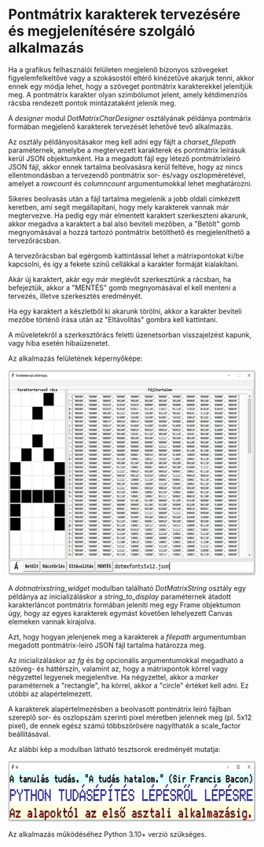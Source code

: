 # Pontmátrix karakterek tervezésére és megjelenítésére szolgáló alkalmazás

Ha a grafikus felhasználói felületen megjelenő bizonyos szövegeket figyelemfelkeltővé vagy a szokásostól eltérő kinézetűvé akarjuk tenni, akkor ennek egy módja lehet, hogy a szöveget pontmátrix karakterekkel jelenítjük meg.
A pontmátrix karakter olyan szimbólumot jelent, amely kétdimenziós rácsba rendezett pontok mintázataként jelenik meg.

A _designer_ modul _DotMatrixCharDesigner_ osztályának példánya pontmárix formában megjelenő karakterek tervezését lehetővé tevő alkalmazás.

Az osztály példányosításakor meg kell adni egy fájlt a _charset_filepath_ paraméternek, amelybe a megtervezett karakterek és pontmátrix leírásuk kerül JSON objektumként. Ha a megadott fájl egy létező pontmátrixleíró JSON fájl, akkor ennek tartalma beolvasásra kerül feltéve, hogy az nincs ellentmondásban a tervezendő pontmátrix sor- és/vagy oszlopméretével, amelyet a _rowcount_ és _columncount_ argumentumokkal lehet meghatározni.

Sikeres beolvasás után a fájl tartalma megjelenik a jobb oldali címkézett keretben, ami segít megállapítani, hogy mely karakterek vannak már megtervezve. Ha pedig egy már elmentett karaktert szerkeszteni akarunk, akkor megadva a karaktert a bal alsó beviteli mezőben, a "Betölt" gomb megnyomásával a hozzá tartozó pontmátrix betölthető és megjeleníthető a tervezőrácsban.

A tervezőrácsban bal egérgomb kattintással lehet a mátrixpontokat ki/be kapcsolni, és így a fekete színű cellákkal a karakter formáját kialakítani.

Akár új karaktert, akár egy már meglévőt szerkesztünk a rácsban, ha befejeztük, akkor a "MENTÉS" gomb megnyomásával el kell menteni a tervezés, illetve szerkesztés eredményét.

Ha egy karaktert a készletből ki akarunk törölni, akkor a karakter beviteli mezőbe történő írása után az "Eltávolítás" gombra kell kattintani.

A műveletekről a szerkesztőrács feletti üzenetsorban visszajelzést kapunk, vagy hiba esetén hibaüzenetet.

Az alkalmazás felületének képernyőképe:

<img src="https://github.com/pythontudasepites/dotmatrix_character_designer/blob/main/dotmxchar_designer_gui.png" width="720" height="420">

A _dotmatrixstring_widget_ modulban található _DotMatrixString_ osztály egy példánya az inicializáláskor a _string_to_display_ paraméternek átadott karakterláncot pontmátrix formában jeleníti meg egy Frame objektumon úgy, hogy az egyes karakterek egymást követően lehelyezett Canvas elemeken vannak kirajolva.

Azt, hogy hogyan jelenjenek meg a karakterek a _filepath_ argumentumban megadott pontmátrix-leíró JSON fájl tartalma határozza meg.

Az inicializáláskor az _fg_ és _bg_ opcionális argumentumokkal megadható a szöveg- és háttérszín, valamint az, hogy a mátrixpontok körrel vagy négyzettel legyenek megjelenítve. Ha négyzettel, akkor a _marker_ paraméternek a "rectangle", ha körrel, akkor a "circle" értéket kell adni. Ez utóbbi az alapértelmezett.

A karakterek alapértelmezésben a beolvasott pontmátrix leíró fájlban szereplő sor- és oszlopszám szerinti pixel méretben jelennek meg (pl. 5x12 pixel), de ennek egész számú többszörösére nagyíthatók a scale_factor beállításával.

Az alábbi kép a modulban látható tesztsorok eredményét mutatja:

<img src="https://github.com/pythontudasepites/dotmatrix_character_designer/blob/main/dotmxchar_widget_application.png" width="720" height="125">


Az alkalmazás működéséhez Python 3.10+ verzió szükséges.
